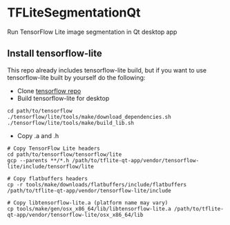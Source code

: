 # TFLiteSegmentationQt
Run TensorFlow Lite image segmentation in Qt desktop app

## Install tensorflow-lite

This repo already includes tensorflow-lite build, but if you want to use tensorflow-lite built by yourself do the following:

* Clone [tensorflow repo](https://github.com/tensorflow/tensorflow)
* Build tensorflow-lite for desktop

```
cd path/to/tensorflow
./tensorflow/lite/tools/make/download_dependencies.sh
./tensorflow/lite/tools/make/build_lib.sh
```

* Copy .a and .h

```
# Copy TensorFlow Lite headers
cd path/to/tensorflow/tensorflow/lite
gcp --parents **/*.h /path/to/tflite-qt-app/vendor/tensorflow-lite/include/tensorflow/lite

# Copy flatbuffers headers
cp -r tools/make/downloads/flatbuffers/include/flatbuffers /path/to/tflite-qt-app/vendor/tensorflow-lite/include

# Copy libtensorflow-lite.a (platform name may vary)
cp tools/make/gen/osx_x86_64/lib/libtensorflow-lite.a /path/to/tflite-qt-app/vendor/tensorflow-lite/osx_x86_64/lib
```


